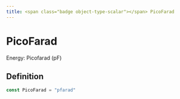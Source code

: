 ```yaml
---
title: <span class="badge object-type-scalar"></span> PicoFarad
---
```

# <span class="badge object-type-scalar"></span> PicoFarad

Energy: Picofarad (pF)

## Definition

```go
const PicoFarad = "pfarad"
```
